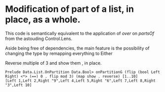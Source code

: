 # Modification of part of a list, in place, as a whole.

This code is semantically equivalent to the application of *over* on *partsOf* from the astouding Control.Lens.

Aside being free of dependencies, the main feature is the possibility of changing the type by remapping everything to Either

Reverse multiple of 3 and show them , in place.

```
Prelude Data.List.OnPartition Data.Bool> onPartitionG (flip (bool Left Right) <*> (==) 0 . flip mod 3) (map show . reverse) [1..10]
[Left 1,Left 2,Right "9",Left 4,Left 5,Right "6",Left 7,Left 8,Right "3",Left 10]
```
